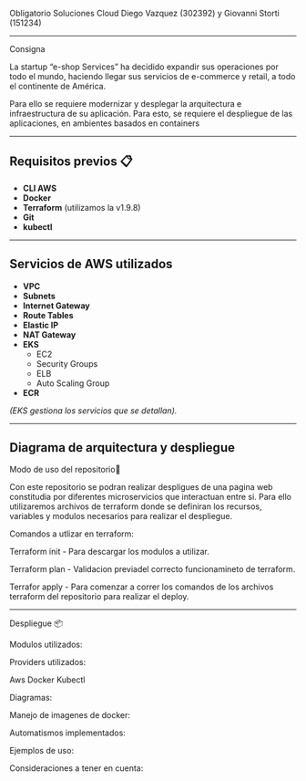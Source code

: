Obligatorio Soluciones Cloud Diego Vazquez (302392) y Giovanni Storti (151234)

---------------------------------------------------------------------------------------------------------------------------------------------------------------------------------------------------------------------------------------------
Consigna 

La startup “e-shop Services” ha decidido expandir sus operaciones por todo el mundo,
haciendo llegar sus servicios de e-commerce y retail, a todo el continente de América.

Para ello se requiere modernizar y desplegar la arquitectura e
infraestructura de su aplicación. Para
esto, se requiere el despliegue de las aplicaciones, en ambientes basados en containers

-----------------------------------------------------------------------------------------------------------------------------------------------------------------------------------------------------------------------------------------------

## Requisitos previos 📋

- **CLI AWS**
- **Docker**
- **Terraform** (utilizamos la v1.9.8)
- **Git**
- **kubectl** 

------------------------------------------------------------------------------------------------------------------------------------------------------------------------------------------------------------------------------
## Servicios de AWS utilizados

- **VPC**
- **Subnets**
- **Internet Gateway**
- **Route Tables**
- **Elastic IP**
- **NAT Gateway**
- **EKS**
  - EC2
  - Security Groups
  - ELB
  - Auto Scaling Group
- **ECR**

*(EKS gestiona los servicios que se detallan).*

---
## Diagrama de arquitectura y despliegue








Modo de uso del repositorio🔧

Con este repositorio se podran realizar despligues de una pagina web constitudia por diferentes microservicios que interactuan entre si.
Para ello utilizaremos archivos de terraform donde se definiran los recursos, variables y modulos necesarios para realizar el despliegue.

Comandos a utlizar en terraform:

Terraform init - Para descargar los modulos a utilizar.

Terraform plan - Validacion previadel correcto funcionamineto de terraform.

Terrafor apply - Para comenzar a correr los comandos de los archivos terraform del repositorio para realizar el deploy.

-------------------------------------------------------------------------------------------------------------------------------------------------------------------------------------------------------------------------------------------------
Despliegue 📦

Modulos utilizados:

 

Providers utilizados:

Aws
Docker
Kubectl

Diagramas:


Manejo de imagenes de docker:


Automatismos implementados:


Ejemplos de uso:


Consideraciones a tener en cuenta:


